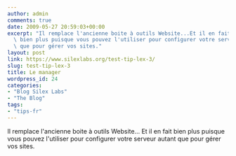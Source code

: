 ```yaml
---
author: admin
comments: true
date: 2009-05-27 20:59:03+00:00
excerpt: "Il remplace l'ancienne boite à outils Website...Et il en fait\
  \ bien plus puisque vous pouvez l'utiliser pour configurer votre serveur autant\
  \ que pour gérer vos sites."
layout: post
link: https://www.silexlabs.org/test-tip-lex-3/
slug: test-tip-lex-3
title: Le manager
wordpress_id: 24
categories:
- "Blog Silex Labs"
- "The Blog"
tags:
- "tips-fr"
---
```


Il remplace l'ancienne boite à outils Website...
				Et il en fait bien plus puisque vous pouvez l'utiliser pour configurer votre serveur autant que pour gérer vos sites.
